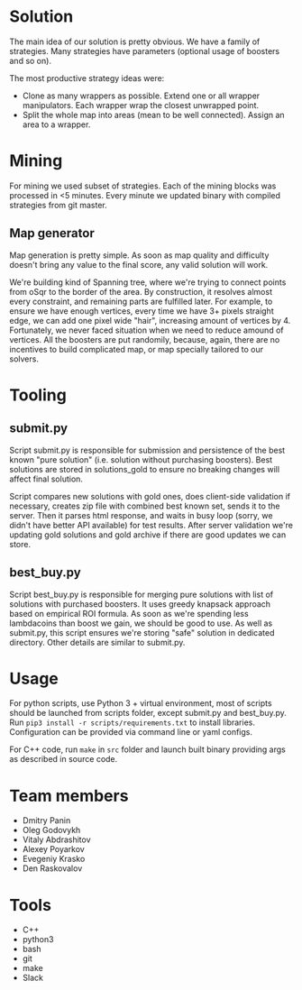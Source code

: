 # Solution

The main idea of our solution is pretty obvious. We have a family of strategies. Many strategies have parameters (optional usage of boosters and so on).

The most productive strategy ideas were:
- Clone as many wrappers as possible. Extend one or all wrapper manipulators. Each wrapper wrap the closest unwrapped point.
- Split the whole map into areas (mean to be well connected). Assign an area to a wrapper.

# Mining

For mining we used subset of strategies. Each of the mining blocks was processed in <5 minutes. Every minute we updated binary with compiled strategies from git master.

## Map generator

Map generation is pretty simple. As soon as map quality and difficulty doesn't bring any value to the final score, any valid solution will work.

We're building kind of Spanning tree, where we're trying to connect points from oSqr to the border of the area. By construction, it resolves almost every constraint, and remaining parts are fulfilled later. For example, to ensure we have enough vertices, every time we have 3+ pixels straight edge, we can add one pixel wide "hair", increasing amount of vertices by 4. Fortunately, we never faced situation when we need to reduce amound of vertices. All the boosters are put randomily, because, again, there are no incentives to build complicated map, or map specially tailored to our solvers.

# Tooling

## submit.py

Script submit.py is responsible for submission and persistence of the best known "pure solution" (i.e. solution without purchasing boosters). Best solutions are stored in solutions_gold to ensure no breaking changes will affect final solution.

Script compares new solutions with gold ones, does client-side validation if necessary, creates zip file with combined best known set, sends it to the server. Then it parses html response, and waits in busy loop (sorry, we didn't have better API available) for test results. After server validation we're updating gold solutions and gold archive if there are good updates we can store.

## best_buy.py

Script best_buy.py is responsible for merging pure solutions with list of solutions with purchased boosters. It uses greedy knapsack approach based on empirical ROI formula. As soon as we're spending less lambdacoins than boost we gain, we should be good to use. As well as submit.py, this script ensures we're storing "safe" solution in dedicated directory. Other details are similar to submit.py.

# Usage

For python scripts, use Python 3 + virtual environment, most of scripts should be launched from scripts folder, except submit.py and best_buy.py. Run `pip3 install -r scripts/requirements.txt` to install libraries. Configuration can be provided via command line or yaml configs.

For C++ code, run `make` in `src` folder and launch built binary providing args as described in source code.

# Team members
- Dmitry Panin
- Oleg Godovykh
- Vitaly Abdrashitov
- Alexey Poyarkov
- Evegeniy Krasko
- Den Raskovalov

# Tools
- C++
- python3
- bash
- git
- make
- Slack
